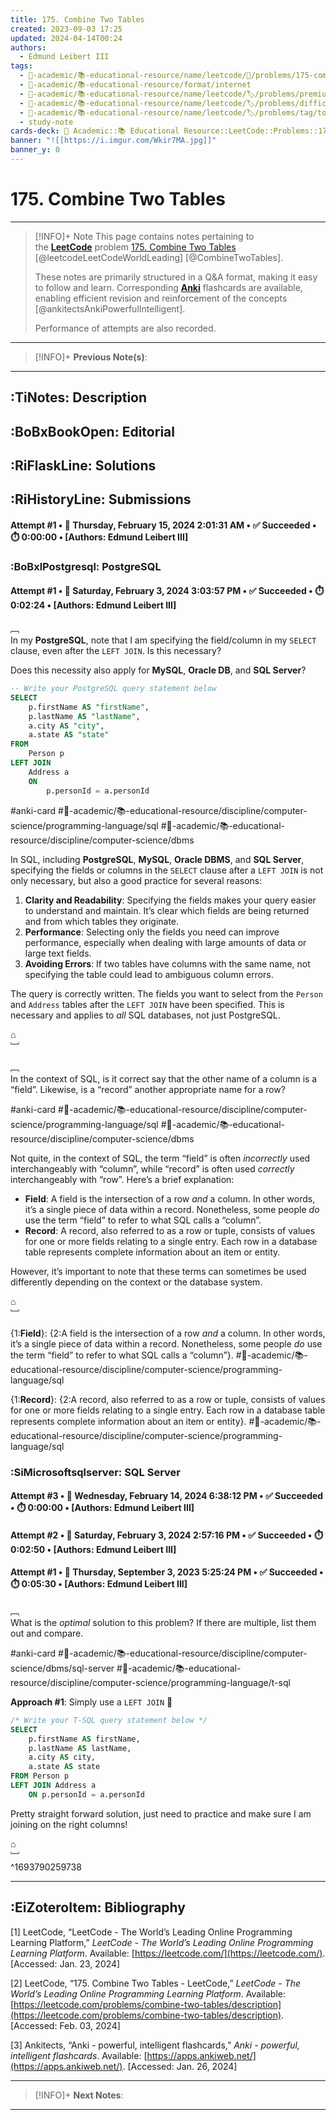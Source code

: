 ```yaml
---
title: 175. Combine Two Tables
created: 2023-09-03 17:25
updated: 2024-04-14T00:24
authors:
  - Edmund Leibert III
tags:
  - 🔴-academic/📚-educational-resource/name/leetcode/🔖/problems/175-combine-two-tables
  - 🔴-academic/📚-educational-resource/format/internet
  - 🔴-academic/📚-educational-resource/name/leetcode/🏷️/problems/premium/🔓-no
  - 🔴-academic/📚-educational-resource/name/leetcode/🏷️/problems/difficulty/easy
  - 🔴-academic/📚-educational-resource/name/leetcode/🏷️/problems/tag/topic/database
  - study-note
cards-deck: 🔴 Academic::📚 Educational Resource::LeetCode::Problems::175. Combine Two Tables
banner: "![[https://i.imgur.com/Wkir7MA.jpg]]"
banner_y: 0
---
```


#  175. Combine Two Tables

---

> [!INFO]+ Note 
> This page contains notes pertaining to the [**LeetCode**](https://leetcode.com/) problem [175. Combine Two Tables](https://leetcode.com/problems/combine-two-tables/description/) [@leetcodeLeetCodeWorldLeading] [@CombineTwoTables].
> 
> These notes are primarily structured in a Q&A format, making it easy to follow and learn. Corresponding [**Anki**](https://apps.ankiweb.net/) flashcards are available, enabling efficient revision and reinforcement of the concepts [@ankitectsAnkiPowerfulIntelligent].
>
> Performance of attempts are also recorded.

---

> [!INFO]+
> **Previous Note(s)**:
> 

---

## :TiNotes: Description

## :BoBxBookOpen: Editorial

## :RiFlaskLine: Solutions

## :RiHistoryLine: Submissions

#### **Attempt #1** • 📆 Thursday, February 15, 2024 2:01:31 AM • ✅ Succeeded • ⏱️ 0:00:00 • \[Authors: Edmund Leibert III\]

### :BoBxlPostgresql: PostgreSQL

#### **Attempt #1** • 📆 Saturday, February 3, 2024 3:03:57 PM • ✅ Succeeded • ⏱️ 0:02:24 • \[Authors: Edmund Leibert III\]

﹇<br>
In my **PostgreSQL**, note that I am specifying the field/column in my `SELECT` clause, even after the `LEFT JOIN`. Is this necessary? 

Does this necessity also apply for **MySQL**, **Oracle DB**, and **SQL Server**?

```sql
-- Write your PostgreSQL query statement below
SELECT
    p.firstName AS "firstName",
    p.lastName AS "lastName",
    a.city AS "city",
    a.state AS "state"
FROM
    Person p
LEFT JOIN
    Address a
    ON 
        p.personId = a.personId
```

#anki-card #🔴-academic/📚-educational-resource/discipline/computer-science/programming-language/sql #🔴-academic/📚-educational-resource/discipline/computer-science/dbms

In SQL, including **PostgreSQL**, **MySQL**, **Oracle DBMS**, and **SQL Server**, specifying the fields or columns in the `SELECT` clause after a `LEFT JOIN` is not only necessary, but also a good practice for several reasons:

1. **Clarity and Readability**: Specifying the fields makes your query easier to understand and maintain. It’s clear which fields are being returned and from which tables they originate.
2. **Performance**: Selecting only the fields you need can improve performance, especially when dealing with large amounts of data or large text fields.
3. **Avoiding Errors**: If two tables have columns with the same name, not specifying the table could lead to ambiguous column errors.

The query is correctly written. The fields you want to select from the `Person` and `Address` tables after the `LEFT JOIN` have been specified. This is necessary and applies to *all* SQL databases, not just PostgreSQL.

⌂
<br>﹈<br>

﹇<br>
In the context of SQL, is it correct say that the other name of a column is a “field”. Likewise, is a “record” another appropriate name for a row?

#anki-card #🔴-academic/📚-educational-resource/discipline/computer-science/programming-language/sql #🔴-academic/📚-educational-resource/discipline/computer-science/dbms 

Not quite, in the context of SQL, the term “field” is often _incorrectly_ used interchangeably with “column”, while “record” is often used _correctly_ interchangeably with “row”. Here’s a brief explanation:

- **Field**: A field is the intersection of a row _and_ a column. In other words, it’s a single piece of data within a record. Nonetheless, some people _do_ use the term “field” to refer to what SQL calls a “column”.
- **Record**: A record, also referred to as a row or tuple, consists of values for one or more fields relating to a single entry. Each row in a database table represents complete information about an item or entity.

However, it’s important to note that these terms can sometimes be used differently depending on the context or the database system.

⌂
<br>﹈<br>

{1:**Field**}: {2:A field is the intersection of a row _and_ a column. In other words, it’s a single piece of data within a record. Nonetheless, some people _do_ use the term “field” to refer to what SQL calls a “column”}.
#🔴-academic/📚-educational-resource/discipline/computer-science/programming-language/sql

{1:**Record**}: {2:A record, also referred to as a row or tuple, consists of values for one or more fields relating to a single entry. Each row in a database table represents complete information about an item or entity}.
#🔴-academic/📚-educational-resource/discipline/computer-science/programming-language/sql


### :SiMicrosoftsqlserver: SQL Server

#### **Attempt #3** • 📆 Wednesday, February 14, 2024 6:38:12 PM • ✅ Succeeded • ⏱️ 0:00:00 • \[Authors: Edmund Leibert III\]

#### **Attempt #2** • 📆 Saturday, February 3, 2024 2:57:16 PM • ✅ Succeeded • ⏱️ 0:02:50 • \[Authors: Edmund Leibert III\]

#### **Attempt #1** • 📆 Thursday, September 3, 2023 5:25:24 PM • ✅ Succeeded • ⏱️ 0:05:30 • \[Authors: Edmund Leibert III\]

﹇<br>
What is the _optimal_ solution to this problem? If there are multiple, list them out and compare.

#anki-card #🔴-academic/📚-educational-resource/discipline/computer-science/dbms/sql-server #🔴-academic/📚-educational-resource/discipline/computer-science/programming-language/t-sql

**Approach #1**: Simply use a `LEFT JOIN` 🌟

```sql
/* Write your T-SQL query statement below */
SELECT 
    p.firstName AS firstName,
    p.lastName AS lastName,
    a.city AS city,
    a.state AS state
FROM Person p
LEFT JOIN Address a
    ON p.personId = a.personId
```

Pretty straight forward solution, just need to practice and make sure I am joining on the right columns!

⌂
<br>﹈<br>^1693790259738

---

## :EiZoteroItem: Bibliography

\[1\]
LeetCode, “LeetCode - The World’s Leading Online Programming Learning Platform,” _LeetCode - The World’s Leading Online Programming Learning Platform_. Available: [https://leetcode.com/](https://leetcode.com/). [Accessed: Jan. 23, 2024]

\[2\]
LeetCode, “175. Combine Two Tables - LeetCode,” _LeetCode - The World’s Leading Online Programming Learning Platform_. Available: [https://leetcode.com/problems/combine-two-tables/description](https://leetcode.com/problems/combine-two-tables/description). [Accessed: Feb. 03, 2024]

\[3\]
Ankitects, “Anki - powerful, intelligent flashcards,” _Anki - powerful, intelligent flashcards_. Available: [https://apps.ankiweb.net/](https://apps.ankiweb.net/). [Accessed: Jan. 26, 2024]

---

> [!INFO]+
> **Next Notes**:
> 

---
